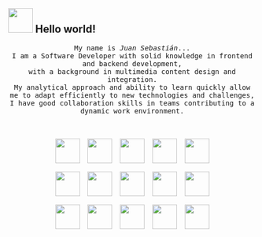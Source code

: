 ## <img src="https://raw.githubusercontent.com/alexnaiman/alexnaiman/master/resources/welcomeglitch.gif" width="50px" /> Hello world!

<p align="center" >
  <samp>
    My name is <em>Juan Sebastián</em>...
  <br/> I am a Software Developer with solid knowledge in frontend and backend development,
    <br/> with a background in multimedia content design and integration. 
      <br/> My analytical approach and ability to learn quickly allow me to adapt efficiently to new technologies and challenges,
          <br/> I have good collaboration skills in teams contributing to a dynamic work environment. 
  </samp>
  <br/>
  <br/>
  <br/>
</p>

<p align="center">
	<img height="50" src="https://img.icons8.com/?size=100&id=20906&format=png&color=000000"> &nbsp;&nbsp;
	<img height="50" src="https://img.icons8.com/?size=100&id=PXTY4q2Sq2lG&format=png&color=000000"> &nbsp;&nbsp;
	<img height="50" src="https://img.icons8.com/?size=100&id=v8RpPQUwv0N8&format=png&color=000000"> &nbsp;&nbsp;
	<img height="50" src="https://img.icons8.com/?size=100&id=7gdY5qNXaKC0&format=png&color=000000"> &nbsp;&nbsp;
	<img height="50" src="https://img.icons8.com/?size=100&id=anECpXcEIboQ&format=png&color=000000">
</p>
<p align="center">
	<img height="50" src="https://img.icons8.com/?size=100&id=13441&format=png&color=000000"> &nbsp;&nbsp;
	<img height="50" src="https://img.icons8.com/?size=100&id=uJM6fQYqDaZK&format=png&color=000000"> &nbsp;&nbsp;
	<img height="50" src="https://img.icons8.com/?size=100&id=54087&format=png&color=000000"> &nbsp;&nbsp;
	<img height="50" src="https://img.icons8.com/?size=100&id=9nLaR5KFGjN0&format=png&color=000000"> &nbsp;&nbsp;
	<img height="50" src="https://img.icons8.com/?size=100&id=38561&format=png&color=000000">
</p>
<p align="center">
	<img height="50" src="https://img.icons8.com/?size=100&id=13441&format=png&color=000000"> &nbsp;&nbsp;
	<img height="50" src="https://img.icons8.com/?size=100&id=uJM6fQYqDaZK&format=png&color=000000"> &nbsp;&nbsp;
	<img height="50" src="https://img.icons8.com/?size=100&id=54087&format=png&color=000000"> &nbsp;&nbsp;
	<img height="50" src="https://img.icons8.com/?size=100&id=9nLaR5KFGjN0&format=png&color=000000"> &nbsp;&nbsp;
	<img height="50" src="https://img.icons8.com/?size=100&id=38561&format=png&color=000000">
</p>


